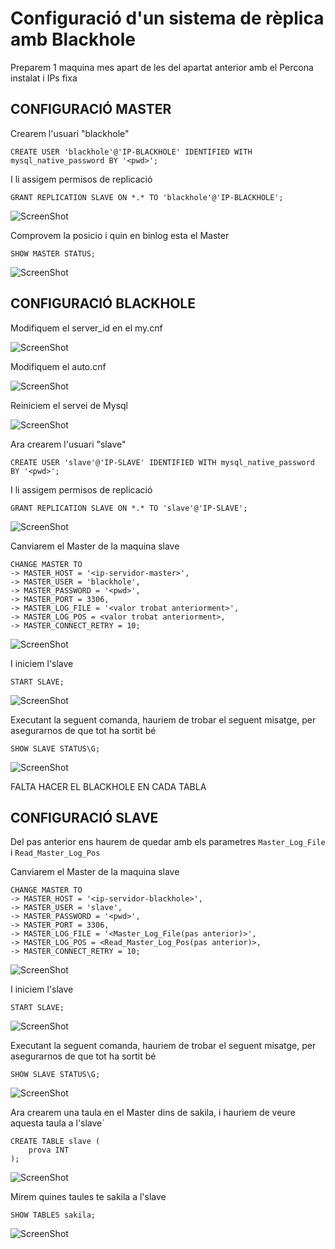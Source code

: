# Configuració d'un sistema de rèplica amb Blackhole

Preparem 1 maquina mes apart de les del apartat anterior amb el Percona instalat i IPs fixa

## CONFIGURACIÓ MASTER

Crearem l'usuari "blackhole"

`CREATE USER 'blackhole'@'IP-BLACKHOLE' IDENTIFIED WITH mysql_native_password BY '<pwd>';`

I li assigem permisos de replicació

`GRANT REPLICATION SLAVE ON *.* TO 'blackhole'@'IP-BLACKHOLE';`

![ScreenShot](imgs/createBH.png)

Comprovem la posicio i quin en binlog esta el Master

`SHOW MASTER STATUS;`

![ScreenShot](imgs/comprovarPosicioBinlog.png)

## CONFIGURACIÓ BLACKHOLE

Modifiquem el server_id en el my.cnf

![ScreenShot](imgs/serverId.png)

Modifiquem el auto.cnf

![ScreenShot](imgs/autocnf.png)

Reiniciem el servei de Mysql

![ScreenShot](imgs/restartMysql.png)

Ara crearem l'usuari "slave"

`CREATE USER 'slave'@'IP-SLAVE' IDENTIFIED WITH mysql_native_password BY '<pwd>';`

I li assigem permisos de replicació

`GRANT REPLICATION SLAVE ON *.* TO 'slave'@'IP-SLAVE';`

![ScreenShot](imgs/slaveUser.png)

Canviarem el Master de la maquina slave

```
CHANGE MASTER TO
-> MASTER_HOST = '<ip-servidor-master>',
-> MASTER_USER = 'blackhole',
-> MASTER_PASSWORD = '<pwd>',
-> MASTER_PORT = 3306,
-> MASTER_LOG_FILE = '<valor trobat anteriorment>',
-> MASTER_LOG_POS = <valor trobat anteriorment>,
-> MASTER_CONNECT_RETRY = 10;
```

![ScreenShot](imgs/changeMasterBH.png)

I iniciem l'slave

`START SLAVE;`

![ScreenShot](imgs/startSlaveBH.png)

Executant la seguent comanda, hauriem de trobar el seguent misatge, per asegurarnos de que tot ha sortit bé

`SHOW SLAVE STATUS\G;`

![ScreenShot](imgs/statusSlaveBH.png)

FALTA HACER EL BLACKHOLE EN CADA TABLA

## CONFIGURACIÓ SLAVE

Del pas anterior ens haurem de quedar amb els parametres `Master_Log_File` i `Read_Master_Log_Pos`

Canviarem el Master de la maquina slave

```
CHANGE MASTER TO
-> MASTER_HOST = '<ip-servidor-blackhole>',
-> MASTER_USER = 'slave',
-> MASTER_PASSWORD = '<pwd>',
-> MASTER_PORT = 3306,
-> MASTER_LOG_FILE = '<Master_Log_File(pas anterior)>',
-> MASTER_LOG_POS = <Read_Master_Log_Pos(pas anterior)>,
-> MASTER_CONNECT_RETRY = 10;
```

![ScreenShot](imgs/changeMaster.png)

I iniciem l'slave

`START SLAVE;`

![ScreenShot](imgs/startSlave.png)

Executant la seguent comanda, hauriem de trobar el seguent misatge, per asegurarnos de que tot ha sortit bé

`SHOW SLAVE STATUS\G;`

![ScreenShot](imgs/statusSlave.png)

Ara crearem una taula en el Master dins de sakila, i hauriem de veure aquesta taula a l'slave´

```
CREATE TABLE slave (
    prova INT
);
```

![ScreenShot](imgs/createSlave.png)

Mirem quines taules te sakila a l'slave

`SHOW TABLES sakila;`

![ScreenShot](imgs/mirarTaulaSlave.png)
